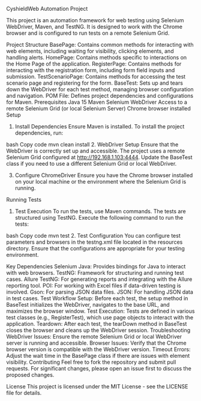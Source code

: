 CyshieldWeb Automation Project

This project is an automation framework for web testing using Selenium WebDriver, Maven, and TestNG. It is designed to work with the Chrome browser and is configured to run tests on a remote Selenium Grid.

Project Structure
BasePage: Contains common methods for interacting with web elements, including waiting for visibility, clicking elements, and handling alerts.
HomePage: Contains methods specific to interactions on the Home Page of the application.
RegisterPage: Contains methods for interacting with the registration form, including form field inputs and submission.
TestScenarioPage: Contains methods for accessing the test scenario page and registering for the form.
BaseTest: Sets up and tears down the WebDriver for each test method, managing browser configuration and navigation.
POM File: Defines project dependencies and configurations for Maven.
Prerequisites
Java 15
Maven
Selenium WebDriver
Access to a remote Selenium Grid (or local Selenium Server)
Chrome browser installed
Setup
1. Install Dependencies
Ensure Maven is installed. To install the project dependencies, run:

bash
Copy code
mvn clean install
2. WebDriver Setup
Ensure that the WebDriver is correctly set up and accessible. The project uses a remote Selenium Grid configured at http://192.168.1.103:4444. Update the BaseTest class if you need to use a different Selenium Grid or local WebDriver.

3. Configure ChromeDriver
Ensure you have the Chrome browser installed on your local machine or the environment where the Selenium Grid is running.

Running Tests
1. Test Execution
To run the tests, use Maven commands. The tests are structured using TestNG. Execute the following command to run the tests:

bash
Copy code
mvn test
2. Test Configuration
You can configure test parameters and browsers in the testng.xml file located in the resources directory. Ensure that the configurations are appropriate for your testing environment.

Key Dependencies
Selenium Java: Provides bindings for Java to interact with web browsers.
TestNG: Framework for structuring and running test cases.
Allure TestNG: For generating reports and integrating with the Allure reporting tool.
POI: For working with Excel files if data-driven testing is involved.
Gson: For parsing JSON data files.
JSON: For handling JSON data in test cases.
Test Workflow
Setup: Before each test, the setup method in BaseTest initializes the WebDriver, navigates to the base URL, and maximizes the browser window.
Test Execution: Tests are defined in various test classes (e.g., RegisterTest), which use page objects to interact with the application.
Teardown: After each test, the tearDown method in BaseTest closes the browser and cleans up the WebDriver session.
Troubleshooting
WebDriver Issues: Ensure the remote Selenium Grid or local WebDriver server is running and accessible.
Browser Issues: Verify that the Chrome browser version is compatible with the WebDriver version.
Timeout Errors: Adjust the wait time in the BasePage class if there are issues with element visibility.
Contributing
Feel free to fork the repository and submit pull requests. For significant changes, please open an issue first to discuss the proposed changes.

License
This project is licensed under the MIT License - see the LICENSE file for details.







